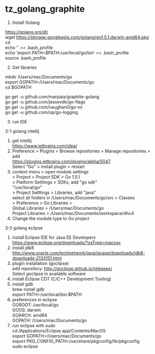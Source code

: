 # tz_golang_graphite

1. Install Golang
  
  https://golang.org/dl/  
  wget https://storage.googleapis.com/golang/go1.5.1.darwin-amd64.pkg  
  cd  
  echo '' >> .bash_profile  
  echo 'export PATH=$PATH:/usr/local/go/bin' >> .bash_profile  
  source .bash_profile  

2. Get libraries
  
  mkdir /Users/mac/Documents/go  
  export GOPATH=/Users/mac/Documents/go  
  cd $GOPATH  

  go get -u github.com/marpaia/graphite-golang  
  go get -u github.com/jessevdk/go-flags  
  go get -u github.com/vaughan0/go-ini  
  go get -u github.com/op/go-logging  

3. run IDE

3-1 golang intellij
  
  1. get intellij  
    https://www.jetbrains.com/idea/  
  2. Preference > Plugins > Browse repositories > Manage repositories > add  
    https://plugins.jetbrains.com/plugins/alpha/5047  
    Select "Go" > install plugin > restart  
  3. context menu > open module settings  
    > Project > Project SDK > Go 1.5.1  
    > Platform Setttings > SDKs, add "go sdk"   
      "/usr/local/go"  
    > Project Setttings > Libraries, add "java"  
      select all folders in /Users/mac/Documents/go/src > Classes  
    > Preference > Go Libraries >  
      Global Libraries > /Users/mac/Documents/go  
      Project Libraries > /Users/mac/Documents/workspace/dhc4  
  4. Change the module type to Go project  

3-2 golang eclipse
  
  1. install Eclipse IDE for Java EE Developers  
    https://www.eclipse.org/downloads/?osType=macosx  
  2. install jdk8  
    http://www.oracle.com/technetwork/java/javase/downloads/jdk8-downloads-2133151.html  
  3. plugin installation (goclipse)  
    add repository: http://goclipse.github.io/releases/  
    Select goclipse in available software  
  4. install Eclipse CDT (C/C++ Development Tooling)   
  5. install gdb  
    brew install gdb  
    export PATH=/usr/local/bin:$PATH  
  6. preferences in eclipse  
    GOROOT: /usr/local/go  
    GOOS: darwin  
    GOARCH: amd64  
    GOPATH: /Users/mac/Documents/go  
  7. run eclipse with sudo  
    cd /Applications/Eclipse.app/Contents/MacOS  
    export GOPATH=/Users/mac/Documents/go  
    export PKG_CONFIG_PATH=/usr/share/pkgconfig/lib/pkgconfig  
    sudo eclipse  
    
    
